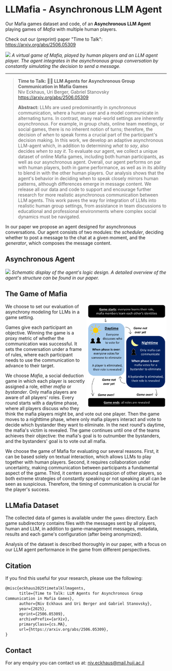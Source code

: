 # LLMafia - Asynchronous LLM Agent

Our Mafia games dataset and code, of an **Asynchronous LLM Agent** playing games of *Mafia* with multiple human players.

Check out our (preprint) paper "Time to Talk": https://arxiv.org/abs/2506.05309 


![](figures/llmafia_cover_figure.gif)
*A virtual game of Mafia, played by human players and an LLM agent player. The agent integrates in the asynchronous group conversation by constantly simulating the decision to send a message.*
___

> **Time to Talk: 🕵️‍♂️ LLM Agents for Asynchronous Group Communication in Mafia Games**<br>
> Niv Eckhaus, Uri Berger, Gabriel Stanovsky<br>
> <a href="https://arxiv.org/abs/2506.05309" target="_blank">https://arxiv.org/abs/2506.05309<br>
>
>**Abstract:** LLMs are used predominantly in *synchronous* communication, where a human user and a model communicate in alternating turns. In contrast, many real-world settings are inherently *asynchronous*. For example, in group chats, online team meetings, or social games, there is no inherent notion of turns; therefore, the decision of *when* to speak forms a crucial part of the participant's decision making. In this work, we develop an adaptive asynchronous LLM-agent which, in addition to determining *what to say*, also decides *when to say it*. To evaluate our agent, we collect a unique dataset of online Mafia games, including both human participants, as well as our asynchronous agent. Overall, our agent performs on par with human players, both in game performance, as well as in its ability to blend in with the other human players. Our analysis shows that the agent's behavior in deciding when to speak closely mirrors human patterns, although differences emerge in message content. We release all our data and code to support and encourage further research for more realistic asynchronous communication between LLM agents. This work paves the way for integration of LLMs into realistic human group settings, from assistance in team discussions to educational and professional environments where complex social dynamics must be navigated.

In our paper we propose an agent designed for asynchronous conversations. Our agent consists of two modules: the *scheduler*, deciding whether to post a message to the chat at a given moment, and the *generator*, which composes the message content.

## Asynchronous Agent

![](figures/agent_logic_design_figure.gif)
*Schematic display of the agent's logic design. A detailed overview of the agent's structure can be found in our paper.*

## The Game of Mafia

<img align="right"  width="250"  src="figures/game_rules.png">

We choose to set our evaluation of asynchrony modeling for LLMs in a game setting.

Games give each participant an objective. Winning the game is a proxy metric of whether the communication was successful. It sets the conversation under a frame of rules, where each participant needs to use the communication to advance to their target.

We choose *Mafia*, a social deduction game in which each player is secretly assigned a role, either *mafia* or *bystander*. Only mafia players are aware of all players' roles. Every round starts with a daytime phase, where all players discuss who they think the mafia players might be, and vote out one player. Then the game moves to a nighttime phase, where only mafia players interact and vote to decide which bystander they want to eliminate. In the next round's daytime, the mafia's victim is revealed. The game continues until one of the teams achieves their objective: the mafia's goal is to outnumber the bystanders, and the bystanders' goal is to vote out all mafia.

We choose the game of Mafia for evaluating our several reasons. First, it can be based solely on textual interaction, which allows LLMs to play together with human players. Second, it requires collaboration under uncertainty, making communication between participants a fundamental aspect of the game. Third, it centers around suspicion of other players, so both extreme strategies of constantly speaking or not speaking at all can be seen as suspicious. Therefore, the timing of communication is crucial for the player's success.


## LLMafia Dataset

The collected data of games is available under the `games` directory.
Each game subdirectory contains files with the messages sent by all players, human and LLM, in addition to game-management messages, metadata, results and each game's configuration (after being anonymized).

Analysis of the dataset is described thoroughly in our paper, with a focus on our LLM agent performance in the game from different perspectives.


## Citation
If you find this useful for your research, please use the following:

```
@misc{eckhaus2025timetalkllmagents,
      title={Time to Talk: LLM Agents for Asynchronous Group Communication in Mafia Games}, 
      author={Niv Eckhaus and Uri Berger and Gabriel Stanovsky},
      year={2025},
      eprint={2506.05309},
      archivePrefix={arXiv},
      primaryClass={cs.MA},
      url={https://arxiv.org/abs/2506.05309}, 
}
```

## Contact

For any enquiry you can contact us at: niv.eckhaus@mail.huji.ac.il
